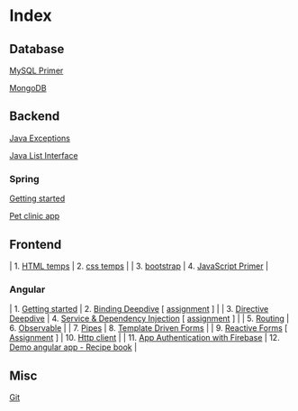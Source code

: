 <h1> Index </h1>

<h2>Database</h2>

[MySQL Primer](https://jaysiddhapura-eng.github.io/MySQL-Primer/) 

[MongoDB](https://jaysiddhapura-eng.github.io/MongoDB/)


<h2>Backend</h2>

[Java Exceptions](https://jaysiddhapura-eng.github.io/JavaExceptions/)

[Java List Interface](https://jaysiddhapura-eng.github.io/List/)

<h3> Spring </h3>

[Getting started](https://github.com/jaySiddhapura-eng/spring5-getting-started)

[Pet clinic app](https://github.com/jaySiddhapura-eng/spring-5-pet-clinic-project)


<h2>Frontend</h2>

| 1. [HTML temps](https://github.com/jaySiddhapura-eng/htmlTamplets) | 2. [css temps](https://github.com/jaySiddhapura-eng/css)     |
| 3. [bootstrap](https://jaysiddhapura-eng.github.io/bootstrap/) | 4. [JavaScript Primer](https://jaysiddhapura-eng.github.io/JavaScript-Notes/) |


<h3>Angular</h3>

| 1. [Getting started](https://github.com/jaySiddhapura-eng/angularCourse) | 2. [Binding Deepdive](https://github.com/jaySiddhapura-eng/AngularBindingsDeepDive) [ [assignment](https://github.com/jaySiddhapura-eng/ch5Assignment) ] |
| 3. [Directive Deepdive](https://github.com/jaySiddhapura-eng/directive-deepdive-ch7) | 4. [Service & Dependency Injection](https://github.com/jaySiddhapura-eng/angular-service-ch9) [ [assignment](https://github.com/jaySiddhapura-eng/angular-service-assignment-ch9) ] |
| 5. [Routing](https://github.com/jaySiddhapura-eng/routing-ch11) | 6. [Observable](https://github.com/jaySiddhapura-eng/custom-observable-ch13) |
| 7. [Pipes](https://github.com/jaySiddhapura-eng/pipe-ch17) | 8. [Template Driven Forms](https://github.com/jaySiddhapura-eng/form-control-ch15) |
| 9. [Reactive Forms](https://github.com/jaySiddhapura-eng/reactive-form-ch15) [ [Assignment](https://github.com/jaySiddhapura-eng/form-reactive-assignment-ch15) ] | 10. [Http client](https://github.com/jaySiddhapura-eng/http-ch18) |
| 11. [App Authentication with Firebase](https://github.com/jaySiddhapura-eng/authentication-ch20) | 12. [Demo angular app - Recipe book](https://github.com/jaySiddhapura-eng/angularCourseProject) |


<h2>Misc</h2>

[Git](https://jaysiddhapura-eng.github.io/Git-strategy/)













